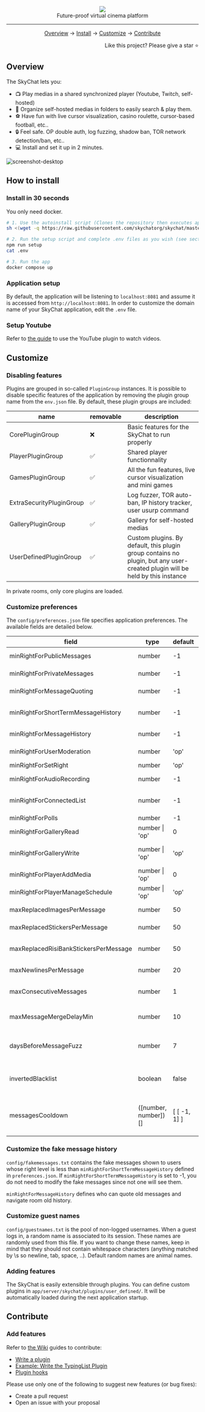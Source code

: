 <p align="center">
    <img src="./app/client/public/assets/logo.png"><br>
    Future-proof virtual cinema platform
</p>

<hr>

<p align="center"><a href="#overview">Overview</a> → <a href="#how-to-install">Install</a> → <a href="#customize">Customize</a> → <a href="#contribute">Contribute</a></p>
<p align="right">Like this project? Please give a star ⭐</p>

## Overview

The SkyChat lets you:

-   📺 Play medias in a shared synchronized player (Youtube, Twitch, self-hosted)
-   📁 Organize self-hosted medias in folders to easily search & play them.
-   ⚽ Have fun with live cursor visualization, casino roulette, cursor-based football, etc..
-   🔒 Feel safe. OP double auth, log fuzzing, shadow ban, TOR network detection/ban, etc..
-   💻 Install and set it up in 2 minutes.

![screenshot-desktop](./app/doc/screenshot-ui.png)

## How to install

### Install in 30 seconds

You only need docker.

```sh
# 1. Use the autoinstall script (Clones the repository then executes app/script/setup.sh)
sh <(wget -q https://raw.githubusercontent.com/skychatorg/skychat/master/app/script/autoinstall.sh -O -) && cd skychat

# 2. Run the setup script and complete .env files as you wish (see sections below for tips)
npm run setup
cat .env

# 3. Run the app
docker compose up
```

### Application setup

By default, the application will be listening to `localhost:8081` and assume it is accessed from `http://localhost:8081`. In order to customize the domain name of your SkyChat application, edit the `.env` file.

### Setup Youtube

Refer to [the guide](app/doc/setup-youtube.md) to use the YouTube plugin to watch videos.

## Customize

### Disabling features

Plugins are grouped in so-called `PluginGroup` instances. It is possible to disable specific features of the application by removing the plugin group name from the `env.json` file. By default, these plugin groups are included:

| name                     | removable | description                                                                                                                 |
| ------------------------ | --------- | --------------------------------------------------------------------------------------------------------------------------- |
| CorePluginGroup          | ❌        | Basic features for the SkyChat to run properly                                                                              |
| PlayerPluginGroup        | ✅        | Shared player functionnality                                                                                                |
| GamesPluginGroup         | ✅        | All the fun features, live cursor visualization and mini games                                                              |
| ExtraSecurityPluginGroup | ✅        | Log fuzzer, TOR auto-ban, IP history tracker, user usurp command                                                            |
| GalleryPluginGroup       | ✅        | Gallery for self-hosted medias                                                                                              |
| UserDefinedPluginGroup   | ✅        | Custom plugins. By default, this plugin group contains no plugin, but any user-created plugin will be held by this instance |

In private rooms, only core plugins are loaded.

### Customize preferences

The `config/preferences.json` file specifies application preferences. The available fields are detailed below.

| field                                 | type                 | default      | description                                                                                                      |
| ------------------------------------- | -------------------- | ------------ | ---------------------------------------------------------------------------------------------------------------- |
| minRightForPublicMessages             | number               | -1           | Min. right to send public messages                                                                               |
| minRightForPrivateMessages            | number               | -1           | Min. right to send private messages                                                                              |
| minRightForMessageQuoting             | number               | -1           | Min. right to quote messages                                                                                     |
| minRightForShortTermMessageHistory    | number               | -1           | Min. right to access short term room message history                                                             |
| minRightForMessageHistory             | number               | -1           | Min. right to access full room message history                                                                   |
| minRightForUserModeration             | number               | 'op'         | Min. right to ban, kick and access user ips                                                                      |
| minRightForSetRight                   | number               | 'op'         | Min. right to set user right                                                                                     |
| minRightForAudioRecording             | number               | -1           | Min. right to share and play audio recordings                                                                    |
| minRightForConnectedList              | number               | -1           | Min. right to access the list of currently active users                                                          |
| minRightForPolls                      | number               | -1           | Min. right to create polls                                                                                       |
| minRightForGalleryRead                | number \| 'op'       | 0            | Min. right to access the gallery                                                                                 |
| minRightForGalleryWrite               | number \| 'op'       | 'op'         | Min. right to add and remove gallery documents                                                                   |
| minRightForPlayerAddMedia             | number \| 'op'       | 0            | Min. right to add medias to the player                                                                           |
| minRightForPlayerManageSchedule       | number \| 'op'       | 'op'         | Min. right to manage the player schedules                                                                        |
| maxReplacedImagesPerMessage           | number               | 50           | Max. number of replaced images per message                                                                       |
| maxReplacedStickersPerMessage         | number               | 50           | Max. number of replaced stickers per message                                                                     |
| maxReplacedRisiBankStickersPerMessage | number               | 50           | Max. number of replaced RisiBank stickers per message                                                            |
| maxNewlinesPerMessage                 | number               | 20           | Max. number of newlines per message                                                                              |
| maxConsecutiveMessages                | number               | 1            | Max. number of consecutive messages in a room                                                                    |
| maxMessageMergeDelayMin               | number               | 10           | Max. minutes before not merging consecutive messages                                                             |
| daysBeforeMessageFuzz                 | number               | 7            | Number of days before messages are fuzzed, if ExtraSecurityPluginGroup is enabled                                |
| invertedBlacklist                     | boolean              | false        | Whether blacklisted users can not see messages from users who blacklisted them                                   |
| messagesCooldown                      | ([number, number])[] | [ [ -1, 1] ] | (Rate limit) Number of points a message costs to be sent per right level. There is 100 pts / 10-sec time window. |

### Customize the fake message history

`config/fakemessages.txt` contains the fake messages shown to users whose right level is less than `minRightForShortTermMessageHistory` defined in `preferences.json`. If `minRightForShortTermMessageHistory` is set to -1, you do not need to modify the fake messages since not one will see them.

`minRightForMessageHistory` defines who can quote old messages and navigate room old history.

### Customize guest names

`config/guestnames.txt` is the pool of non-logged usernames.
When a guest logs in, a random name is associated to its session. These names are randomly used from this file. If you want to change these names, keep in mind that they should not contain whitespace characters (anything matched by \s so newline, tab, space, ..). Default random names are animal names.

### Adding features

The SkyChat is easily extensible through plugins. You can define custom plugins in `app/server/skychat/plugins/user_defined/`. It will be automatically loaded during the next application startup.

## Contribute

### Add features

Refer to [the Wiki](https://github.com/skychatorg/skychat/wiki) guides to contribute:

-   [Write a plugin](https://github.com/skychatorg/skychat/wiki/SkyChat-Plugin-Development-Documentation)
-   [Example: Write the TypingList Plugin](https://github.com/skychatorg/skychat/wiki/Room-Plugin-Example:-Writing-the-TypingList-Plugin)
-   [Plugin hooks](https://github.com/skychatorg/skychat/wiki/SkyChat-Plugin-Hooks-Documentation)

Please use only one of the following to suggest new features (or bug fixes):

-   Create a pull request
-   Open an issue with your proposal
